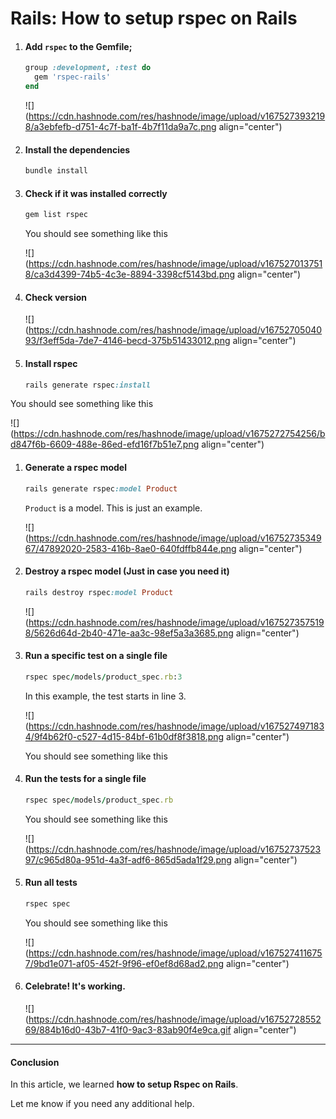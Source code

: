 # Rails: How to setup rspec on Rails

1. #### Add `rspec` to the Gemfile;
    
    ```ruby
    group :development, :test do
      gem 'rspec-rails'
    end
    ```
    
    ![](https://cdn.hashnode.com/res/hashnode/image/upload/v1675273932198/a3ebfefb-d751-4c7f-ba1f-4b7f11da9a7c.png align="center")
    
2. #### Install the dependencies
    
    ```ruby
    bundle install
    ```
    
3. #### Check if it was installed correctly
    
    ```ruby
    gem list rspec
    ```
    
    You should see something like this
    
    ![](https://cdn.hashnode.com/res/hashnode/image/upload/v1675270137518/ca3d4399-74b5-4c3e-8894-3398cf5143bd.png align="center")
    
4. #### Check version
    
    ![](https://cdn.hashnode.com/res/hashnode/image/upload/v1675270504093/f3eff5da-7de7-4146-becd-375b51433012.png align="center")
    
5. #### Install rspec
    
    ```ruby
    rails generate rspec:install
    ```
    

You should see something like this

![](https://cdn.hashnode.com/res/hashnode/image/upload/v1675272754256/bd847f6b-6609-488e-86ed-efd16f7b51e7.png align="center")

1. #### Generate a rspec model
    
    ```ruby
    rails generate rspec:model Product
    ```
    
    `Product` is a model. This is just an example.
    
    ![](https://cdn.hashnode.com/res/hashnode/image/upload/v1675273534967/47892020-2583-416b-8ae0-640fdffb844e.png align="center")
    
2. #### Destroy a rspec model (Just in case you need it)
    
    ```ruby
    rails destroy rspec:model Product
    ```
    
    ![](https://cdn.hashnode.com/res/hashnode/image/upload/v1675273575198/5626d64d-2b40-471e-aa3c-98ef5a3a3685.png align="center")
    
3. #### Run a specific test on a single file
    
    ```ruby
    rspec spec/models/product_spec.rb:3
    ```
    
    In this example, the test starts in line 3.
    
    ![](https://cdn.hashnode.com/res/hashnode/image/upload/v1675274971834/9f4b62f0-c527-4d15-84bf-61b0df8f3818.png align="center")
    
    You should see something like this
    
4. #### Run the tests for a single file
    
    ```ruby
    rspec spec/models/product_spec.rb
    ```
    
    You should see something like this
    
    ![](https://cdn.hashnode.com/res/hashnode/image/upload/v1675273752397/c965d80a-951d-4a3f-adf6-865d5ada1f29.png align="center")
    
5. #### Run all tests
    
    ```ruby
    rspec spec
    ```
    
    You should see something like this
    
    ![](https://cdn.hashnode.com/res/hashnode/image/upload/v1675274116757/9bd1e071-af05-452f-9f96-ef0ef8d68ad2.png align="center")
    
6. #### Celebrate! It's working.
    
    ![](https://cdn.hashnode.com/res/hashnode/image/upload/v1675272855269/884b16d0-43b7-41f0-9ac3-83ab90f4e9ca.gif align="center")
    

---

#### Conclusion

In this article, we learned **how to setup Rspec on Rails**.

Let me know if you need any additional help.